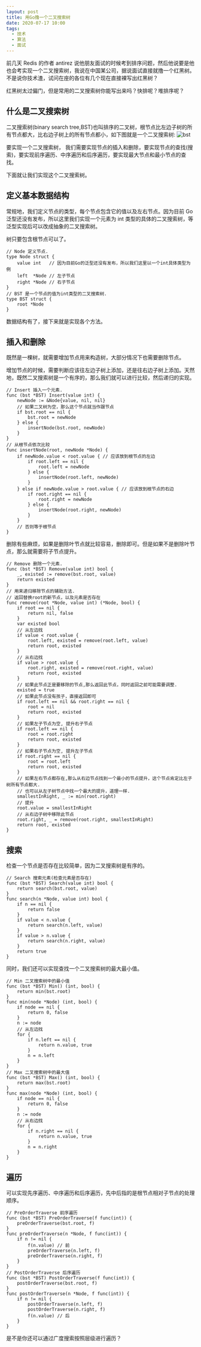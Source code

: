 ```yaml
---
layout: post
title: 用Go撸一个二叉搜索树
date: 2020-07-17 10:00
tags:
  - 技术
  - 算法
  - 面试
---
```


前几天 Redis 的作者 antirez 说他朋友面试的时候考到排序问题，然后他说要是他也会考实现一个二叉搜索树，我说在中国某公司，据说面试直接就撸一个红黑树。不是说你技术渣，试问在座的各位有几个现在直接裸写出红黑树？

红黑树太过偏门，但是常用的二叉搜索树你能写出来吗？快排呢？堆排序呢？

## 什么是二叉搜索树

二叉搜索树(binary search tree,BST)也叫排序的二叉树，根节点比左边子树的所有节点都大，比右边子树上的所有节点都小，如下图就是一个二叉搜索树:
![bst](/blog/assets/algorithm/bst.png)

要实现一个二叉搜索树， 我们需要实现节点的插入和删除，要实现节点的查找(搜索)，要实现前序遍历、中序遍历和后序遍历，要实现最大节点和最小节点的查找。

下面就让我们实现这个二叉搜索树。

<!--more-->

## 定义基本数据结构

常规地，我们定义节点的类型，每个节点包含它的值以及左右节点。因为目前 Go 泛型还没有发布，所以这里我们实现一个元素为 int 类型的具体的二叉搜索树，等泛型实现后可以改成抽象的二叉搜索树。

树只要包含根节点可以了。

```golang
// Node 定义节点.
type Node struct {
	value int   // 因为目前Go的泛型还没有发布，所以我们这里以一个int具体类型为例
	left  *Node // 左子节点
	right *Node // 右子节点
}
// BST 是一个节点的值为int类型的二叉搜索树.
type BST struct {
	root *Node
}
```

数据结构有了，接下来就是实现各个方法。

## 插入和删除

既然是一棵树，就需要增加节点用来构造树，大部分情况下也需要删除节点。

增加节点的时候，需要判断应该往左边子树上添加，还是往右边子树上添加。天然地，既然二叉搜索树是一个有序的，那么我们就可以进行比较，然后递归的实现。

```golang
// Insert 插入一个元素.
func (bst *BST) Insert(value int) {
	newNode := &Node{value, nil, nil}
	// 如果二叉树为空，那么这个节点就当作跟节点
	if bst.root == nil {
		bst.root = newNode
	} else {
		insertNode(bst.root, newNode)
	}
}
// 从根节点依次比较
func insertNode(root, newNode *Node) {
	if newNode.value < root.value { // 应该放到根节点的左边
		if root.left == nil {
			root.left = newNode
		} else {
			insertNode(root.left, newNode)
		}
	} else if newNode.value > root.value { // 应该放到根节点的右边
		if root.right == nil {
			root.right = newNode
		} else {
			insertNode(root.right, newNode)
		}
	}
	// 否则等于根节点
}
```

删除有些麻烦，如果是删除叶节点就比较容易，删除即可。但是如果不是删除叶节点，那么就需要将子节点提升。

```golang
// Remove 删除一个元素.
func (bst *BST) Remove(value int) bool {
	_, existed := remove(bst.root, value)
	return existed
}
// 用来递归移除节点的辅助方法.
// 返回替换root的新节点，以及元素是否存在
func remove(root *Node, value int) (*Node, bool) {
	if root == nil {
		return nil, false
	}
	var existed bool
	// 从左边找
	if value < root.value {
		root.left, existed = remove(root.left, value)
		return root, existed
	}
	// 从右边找
	if value > root.value {
		root.right, existed = remove(root.right, value)
		return root, existed
	}
	// 如果此节点正是要移除的节点,那么返回此节点，同时返回之前可能需要调整.
	existed = true
	// 如果此节点没有孩子，直接返回即可
	if root.left == nil && root.right == nil {
		root = nil
		return root, existed
	}
	// 如果左子节点为空, 提升右子节点
	if root.left == nil {
		root = root.right
		return root, existed
	}
	// 如果右子节点为空, 提升左子节点
	if root.right == nil {
		root = root.left
		return root, existed
	}
	// 如果左右节点都存在,那么从右边节点找到一个最小的节点提升，这个节点肯定比左子树所有节点都大.
	// 也可以从左子树节点中找一个最大的提升，道理一样.
	smallestInRight, _ := min(root.right)
	// 提升
	root.value = smallestInRight
	// 从右边子树中移除此节点
	root.right, _ = remove(root.right, smallestInRight)
	return root, existed
}
```

## 搜索

检查一个节点是否存在比较简单，因为二叉搜索树是有序的。

```golang
// Search 搜索元素(检查元素是否存在)
func (bst *BST) Search(value int) bool {
	return search(bst.root, value)
}
func search(n *Node, value int) bool {
	if n == nil {
		return false
	}
	if value < n.value {
		return search(n.left, value)
	}
	if value > n.value {
		return search(n.right, value)
	}
	return true
}
```

同时，我们还可以实现查找一个二叉搜索树的最大最小值。

```golang
// Min 二叉搜索树中的最小值
func (bst *BST) Min() (int, bool) {
	return min(bst.root)
}
func min(node *Node) (int, bool) {
	if node == nil {
		return 0, false
	}
	n := node
	// 从左边找
	for {
		if n.left == nil {
			return n.value, true
		}
		n = n.left
	}
}
// Max 二叉搜索树中的最大值
func (bst *BST) Max() (int, bool) {
	return max(bst.root)
}
func max(node *Node) (int, bool) {
	if node == nil {
		return 0, false
	}
	n := node
	// 从右边找
	for {
		if n.right == nil {
			return n.value, true
		}
		n = n.right
	}
}
```

## 遍历

可以实现先序遍历、中序遍历和后序遍历，先中后指的是根节点相对子节点的处理顺序。

```golang
// PreOrderTraverse 前序遍历
func (bst *BST) PreOrderTraverse(f func(int)) {
	preOrderTraverse(bst.root, f)
}
func preOrderTraverse(n *Node, f func(int)) {
	if n != nil {
		f(n.value) // 前
		preOrderTraverse(n.left, f)
		preOrderTraverse(n.right, f)
	}
}
// PostOrderTraverse 后序遍历
func (bst *BST) PostOrderTraverse(f func(int)) {
	postOrderTraverse(bst.root, f)
}
func postOrderTraverse(n *Node, f func(int)) {
	if n != nil {
		postOrderTraverse(n.left, f)
		postOrderTraverse(n.right, f)
		f(n.value) // 后
	}
}
```

是不是你还可以通过广度搜索按照层级进行遍历？
